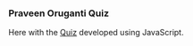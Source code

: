 ### Praveen Oruganti Quiz

Here with the [Quiz](https://praveenoruganti.github.io/praveenoruganti-javascript/0_Projects/praveenoruganti-quiz) developed using JavaScript.
